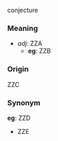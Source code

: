 conjecture
### Meaning
+ _adj_: ZZA
	+ __eg__: ZZB

### Origin

ZZC

### Synonym

__eg__: ZZD

+ ZZE


